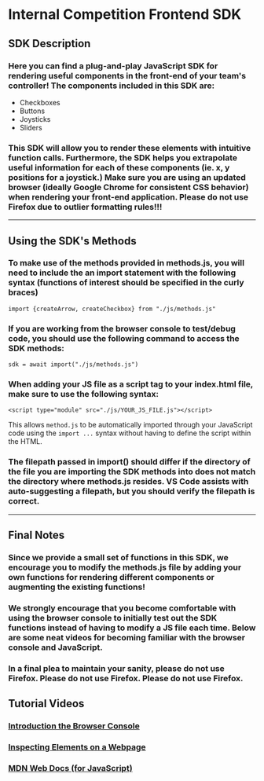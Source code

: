 # **Internal Competition Frontend SDK**
## **SDK Description**
### Here you can find a plug-and-play JavaScript SDK for rendering useful components in the front-end of your team's controller! The components included in this SDK are:
- Checkboxes
- Buttons
- Joysticks
- Sliders

### This SDK will allow you to render these elements with intuitive function calls. Furthermore, the SDK helps you extrapolate useful information for each of these components (ie. x, y positions for a joystick.) Make sure you are using an updated browser (ideally **Google Chrome** for consistent CSS behavior) when rendering your front-end application. **Please do not use Firefox due to outlier formatting rules!!!**
---
## **Using the SDK's Methods**
### To make use of the methods provided in methods.js, you will need to include the an import statement with the following syntax (functions of interest should be specified in the curly braces)
`import {createArrow, createCheckbox} from "./js/methods.js"` 
    
### If you are working from the browser console to test/debug code, you should use the following command to access the SDK methods:
`sdk = await import("./js/methods.js")`

### When adding your JS file as a script tag to your index.html file, make sure to use the following syntax:
`<script type="module" src="./js/YOUR_JS_FILE.js"></script>`

This allows `method.js` to be automatically imported through your JavaScript code using the `import ...` syntax without having to define the script within the HTML. 


### The filepath passed in import() should differ if the directory of the file you are importing the SDK methods into does not match the directory where methods.js resides. VS Code assists with auto-suggesting a filepath, but you should verify the filepath is correct.
---
## **Final Notes**
### Since we provide a small set of functions in this SDK, we encourage you to modify the methods.js file by adding your own functions for rendering different components or augmenting the existing functions!
### We strongly encourage that you become comfortable with using the browser console to initially test out the SDK functions instead of having to modify a JS file each time. Below are some neat videos for becoming familiar with the browser console and JavaScript.
### In a final plea to maintain your sanity, **please do not use Firefox. Please do not use Firefox. Please do not use Firefox.**

## Tutorial Videos
### [Introduction the Browser Console](https://www.youtube.com/watch?v=q9jAFZjPFHo)
### [Inspecting Elements on a Webpage](https://blog.hubspot.com/website/how-to-inspect)
### [MDN Web Docs (for JavaScript)](https://developer.mozilla.org/en-US/docs/Web/JavaScript)
